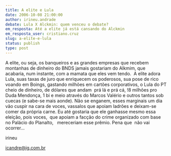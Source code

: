 ```yaml
---
title: A elite e Lula
date: 2006-10-08 21:00:00
author: irineu.andrade
debate: Lula X Alckmin: quem venceu o debate?
em_resposta: Até a elite já está cansando do Alckmin
em_resposta_user: cristiano.cruz
slug: a-elite-e-lula
status: publish 
type: post
---
```


A elite, ou seja, os banqueiros e as grandes empresas que recebem montanhas de dinheiro do BNDS jamais gostariam do Alkmim, que acabaria, num instante, com a mamata que eles vem tendo.  A elite adora Lula, suas taxas de juro que enriquecem os poderosos, sua pose de rico voando em Boings, gastando milhões em cartões corporativos, o Lula do PT cheio de dinheiro, de dólares que andam  prá lá e prá cá, !8 milhões pro  Duda Mendonça, 1 bi e meio através do Marcos Valério e outros tantos sob cuecas (e sabe-se mais aonde). Não se enganem, esses marginais um dia vão cuspir na cara de voces, vassalos que apoiam ladrões e deixam-se comer da própria carne. Eu até gostaria que ele ganhasse mesmo essa eleição, pois voces,  que apoiam a facção do crime organizado com base no Palácio do Planalto,   mereceriam esse prêmio. Pena que  não vai ocorrer...      


irineu


[icandre@ig.com.br](mailto:icandre@ig.com.br)


